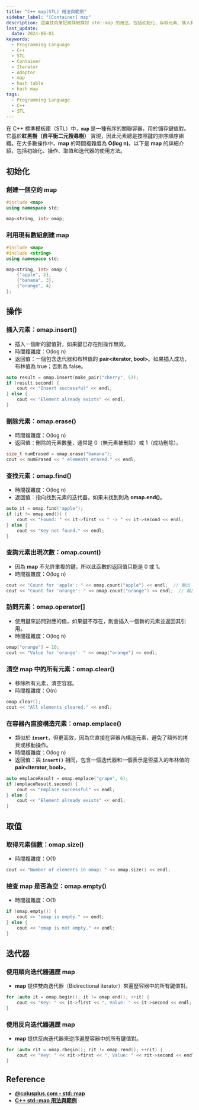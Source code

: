 ```yaml
---
title: "C++ map(STL) 用法與範例"
sidebar_label: "[Container] map"
description: 這篇技術筆記將詳細探討 std::map 的用法，包括初始化、存取元素、插入和刪除元素等常見操作，並提供簡易的程式碼範例，協助讀者深入理解和熟練運用 unordered_map 容器。
last_update:
  date: 2024-06-01
keywords:
  - Programming Language
  - C++
  - STL
  - Container
  - Iterator
  - Adaptor
  - map
  - hash table
  - hash map
tags:
  - Programming Language
  - C++
  - STL
---
```


在 C++ 標準模板庫（STL）中，**`map`** 是一種有序的關聯容器，用於儲存鍵值對。它基於**紅黑樹（自平衡二元搜尋樹）** 實現，因此元素總是按照鍵的排序順序組織。在大多數操作中，**map** 的時間複雜度為 **O(log n)**。以下是 **map** 的詳細介紹，包括初始化、操作、取值和迭代器的使用方法。

## **初始化**

### **創建一個空的 map**

```cpp
#include <map>
using namespace std;

map<string, int> omap;
```

### **利用現有數組創建 map**

```cpp
#include <map>
#include <string>
using namespace std;

map<string, int> omap {
    {"apple", 2},
    {"banana", 3},
    {"orange", 4}
};
```

## **操作**

### **插入元素：omap.insert()**

- 插入一個新的鍵值對，如果鍵已存在則操作無效。
- 時間複雜度：O(log n)
- 返回值：一個包含迭代器和布林值的 **pair\<iterator, bool>**。如果插入成功，布林值為 true；否則為 false。

```cpp
auto result = omap.insert(make_pair("cherry", 5));
if (result.second) {
    cout << "Insert successful" << endl;
} else {
    cout << "Element already exists" << endl;
}
```

### **刪除元素：omap.erase()**

- 時間複雜度：O(log n)
- 返回值：刪除的元素數量，通常是 0（無元素被刪除）或 1（成功刪除）。

```cpp
size_t numErased = omap.erase("banana");
cout << numErased << " elements erased." << endl;
```

### **查找元素：omap.find()**

- 時間複雜度：O(log n)
- 返回值：指向找到元素的迭代器，如果未找到則為 **omap.end()**。

```cpp
auto it = omap.find("apple");
if (it != omap.end()) {
    cout << "Found: " << it->first << " -> " << it->second << endl;
} else {
    cout << "Key not found." << endl;
}
```

### **查詢元素出現次數：omap.count()**

- 因為 **map** 不允許重複的鍵，所以此函數的返回值只能是 0 或 1。
- 時間複雜度：O(log n)

```cpp
cout << "Count for 'apple': " << omap.count("apple") << endl;  // 輸出 1
cout << "Count for 'orange': " << omap.count("orange") << endl;  // 輸出 0
```

### **訪問元素：omap.operator[]**

- 使用鍵來訪問對應的值，如果鍵不存在，則會插入一個新的元素並返回其引用。
- 時間複雜度：O(log n)

```cpp
omap["orange"] = 10;
cout << "Value for 'orange': " << omap["orange"] << endl;
```

### **清空 map 中的所有元素：omap.clear()**

- 移除所有元素，清空容器。
- 時間複雜度：O(n)

```cpp
omap.clear();
cout << "All elements cleared." << endl;
```

### **在容器內直接構造元素：omap.emplace()**

- 類似於 **`insert`**，但更高效，因為它直接在容器內構造元素，避免了額外的拷貝或移動操作。
- 時間複雜度：O(log n)
- 返回值：與 **`insert()`** 相同，包含一個迭代器和一個表示是否插入的布林值的 **pair\<iterator, bool>**。

```cpp
auto emplaceResult = omap.emplace("grape", 6);
if (emplaceResult.second) {
    cout << "Emplace successful" << endl;
} else {
    cout << "Element already exists" << endl;
}
```

## **取值**

### **取得元素個數：omap.size()**

- 時間複雜度：O(1)

```cpp
cout << "Number of elements in omap: " << omap.size() << endl;
```

### **檢查 map 是否為空：omap.empty()**

- 時間複雜度：O(1)

```cpp
if (omap.empty()) {
    cout << "omap is empty." << endl;
} else {
    cout << "omap is not empty." << endl;
}
```

## **迭代器**

### **使用順向迭代器遍歷 map**

- **map** 提供雙向迭代器（Bidirectional iterator）來遍歷容器中的所有鍵值對。

```cpp
for (auto it = omap.begin(); it != omap.end(); ++it) {
    cout << "Key: " << it->first << ", Value: " << it->second << endl;
}
```

### **使用反向迭代器遍歷 map**

- **map** 提供反向迭代器來逆序遍歷容器中的所有鍵值對。

```cpp
for (auto rit = omap.rbegin(); rit != omap.rend(); ++rit) {
    cout << "Key: " << rit->first << ", Value: " << rit->second << endl;
}

```

## **Reference**

- [**@cplusplus.com - std::map**](https://cplusplus.com/reference/map/map/)
- [**C++ std::map 用法與範例**](https://cplusplus.com/reference/map/map/)